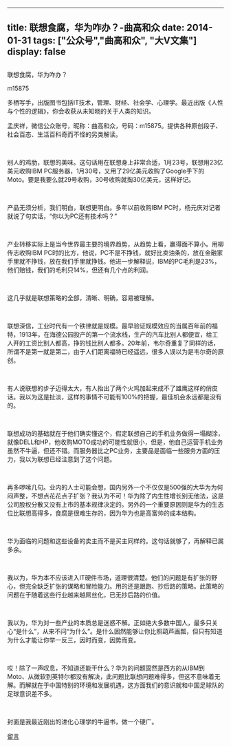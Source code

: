 
---
title:   联想食腐，华为咋办？-曲高和众
date: 2014-01-31
tags: ["公众号","曲高和众", "大V文集"]
display: false
---


## 



联想食腐，华为咋办？




m15875




多栖写手，出版图书包括IT技术，管理、财经、社会学、心理学。最近出版《人性与个性的逻辑》，你会收获从未知晓的关于人类的知识。


孟庆祥，微信公众账号，昵称：曲高和众，号码：m15875。提供各种原创段子、社会百态、生活百科奇而不怪的另类解读。

&nbsp;

别人的鸡肋，联想的美味。这句话用在联想身上非常合适，1月23号，联想用23亿美元收购IBM PC服务器，1月30号，又用了29亿美元收购了Google手下的Moto。要是我要么就29号收购，30号收购就掏30亿美元，这样好记。

&nbsp;

产品无须分析，我们明白，联想更明白。多年以前收购IBM PC时，杨元庆对记者就说了句实话，“你以为PC还有技术吗？”

&nbsp;

产业转移实际上是当今世界最主要的境界趋势，从趋势上看，赢得面不算小。用柳传志收购IBM PC时的比方，他说，PC不是不挣钱，就好比卖油条的，放在金融家手里就不挣钱，放在我们手里就挣钱。他进一步解释说，IBM的PC毛利是23%，他们赔钱，我们的毛利只14%，但还有几个点的利润。

&nbsp;

这几乎就是联想策略的全部，清晰、明确，容易被理解。

&nbsp;

联想深信，工业时代有一个铁律就是规模。最早验证规模效应的当属百年前的福特，1913年，在海德公园投产的第一个流水线，生产的汽车比别人都便宜，给工人开的工资比别人都高，挣的钱比别人都多。20年前，韦尔奇重复了同样的话，所谓不是第一就是第二，由于人们距离福特已经遥远，很多人误以为是韦尔奇的原创。

&nbsp;

有人说联想的步子迈得太大，有人抬出了两个火鸡加起来成不了雄鹰这样的俏皮话。我以为这是扯淡，这样的事情不可能有100%的把握，最佳机会永远都是没有的。

&nbsp;

联想成功的基础就在于他们确实懂这个，假定联想自己的手机业务做得一塌糊涂，就像DELL和HP，他收购MOTO成功的可能性就很小，但是，他自己运营手机业务虽然不牛逼，但还不错。而服务器比之PC业务，主要品是面临一些服务方面的压力，我以为联想已经注意到了这个问题。

&nbsp;

再多啰嗦几句。业内的人士可能会想，国内另外一个不仅仅是500强的大华为为何闷声整，不想点花花点子扩张？我认为不可！华为除了内生性增长别无他法，这是公司股权分散又没有上市的基本规律决定的。另外的一个重要原因则是华为的生态位比联想高得多，食腐是很难生存的，因为华为也是高富帅的成本结构。

&nbsp;

华为面临的问题和这些设备的卖主而不是买主同样的。这句话就够了，再解释已属多余。

&nbsp;

我以为，华为本不应该进入IT硬件市场，道理很清楚。他们的问题是有扩张的野心，但完全缺乏扩张的谋略和冒险能力。用的还是跟跑、抄后路的策略。此策略的问题在于随着这些行业越来越屌丝化，已无抄后路的价值。

&nbsp;

我以为，华为对一些产业的本质总是迷惑不解。正如绝大多数中国人，最多只关心“是什么”，从来不问“为什么”。是什么固然能够让你比照葫芦画瓢，但只有知道为什么才能让你举一反三，因时而变，因势而变。

&nbsp;

哎！除了一声叹息，不知道还能干什么？华为的问题固然是西方的从IBM到Moto、从微软到英特尔都没有解决，此问题比联想问题难得多，但这不意味着无解。而解就在于中国特别的环境和发展机遇，这方面我们的意识就和中国足球队的足球意识差不多。

&nbsp;

封面是我最近刚出的进化心理学的牛逼书，做一个硬广。











[留言](javascript:;)


